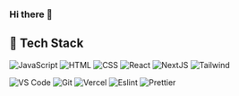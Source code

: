 ### Hi there 👋

<!--
**anzart/anzart** is a ✨ _special_ ✨ repository because its `README.md` (this file) appears on your GitHub profile.

Here are some ideas to get you started:

- 🔭 I’m currently working on ...
- 🌱 I’m currently learning ...
- 👯 I’m looking to collaborate on ...
- 🤔 I’m looking for help with ...
- 💬 Ask me about ...
- 📫 How to reach me: ...
- 😄 Pronouns: ...
- ⚡ Fun fact: ...
-->

## 💼 Tech Stack

![JavaScript](https://img.shields.io/badge/-javascript-black?&style=for-the-badge&logo=javascript&logoColor=F7DF1E) ![HTML](https://img.shields.io/badge/HTML5-black?style=for-the-badge&logo=html5&logoColor=E34F26) ![CSS](https://img.shields.io/badge/-css3-black?&style=for-the-badge&logo=css3&logoColor=1572B6) ![React](https://img.shields.io/badge/-ReactJS-black?&style=for-the-badge&logo=react&logoColor=61DAFB) ![NextJS](https://img.shields.io/badge/next.js-000?&style=for-the-badge&logo=nextdotjs&logoColor=white)  ![Tailwind](https://img.shields.io/badge/Tailwind-black?style=for-the-badge&logo=tailwind-css&logoColor=38B2AC)

![VS Code](https://img.shields.io/badge/-VSCode-black?&style=for-the-badge&logo=visual-studio-code&logoColor=007ACC) ![Git](https://img.shields.io/badge/-Git-black?&style=for-the-badge&logo=git&logoColor=F05032) ![Vercel](https://img.shields.io/badge/Vercel-black?style=for-the-badge&logo=vercel&logoColor=white) ![Eslint](https://img.shields.io/badge/eslint-black?style=for-the-badge&logo=eslint&logoColor=3A33D1) ![Prettier](https://img.shields.io/badge/prettier-black?style=for-the-badge&logo=prettier&logoColor=F7BA3E)
